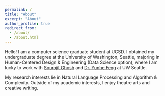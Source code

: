 ```yaml
---
permalink: /
title: "About"
excerpt: "About"
author_profile: true
redirect_from: 
  - /about/
  - /about.html
---
```


Hello! I am a computer science graduate student at UCSD. I obtained my undergraduate degree at the University of Washington, Seattle, majoring in Human-Centered Design & Engineering (Data Science option), where I am lucky to work with <a href = "https://sourojitghosh.github.io/">Sourojit Ghosh</a> and <a href = "https://yunhefeng.me/">Dr. Yunhe Feng</a> at UW Seattle. 

My research interests lie in Natural Language Processing and Algorithm & Complexity. Outside of my academic interests, I enjoy theatre arts and creative writing.

